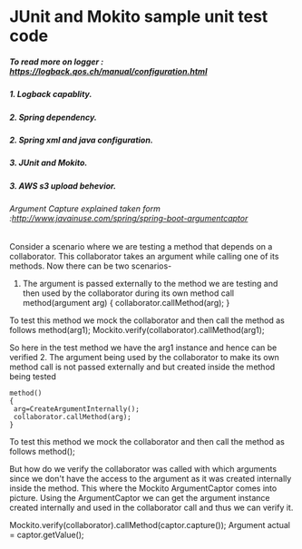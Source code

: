# JUnit and Mokito sample unit test code

##### To read more on logger : https://logback.qos.ch/manual/configuration.html
##### 1. Logback capablity. 
##### 2. Spring dependency.
##### 2. Spring xml and java configuration. 
##### 3. JUnit and Mokito.
##### 3. AWS s3 upload behevior.

###### Argument Capture explained taken form :http://www.javainuse.com/spring/spring-boot-argumentcaptor

Consider a scenario where we are testing a method that depends on a collaborator. This collaborator takes an argument while calling one of its methods. 
Now there can be two scenarios-
1. The argument is passed externally to the method we are testing and then used by the collaborator during its own method call
    method(argument arg)
	{
	 collaborator.callMethod(arg);
	}
	
To test this method we mock the collaborator and then call the method as follows
	method(arg1);
	Mockito.verify(collaborator).callMethod(arg1);
	
So here in the test method we have the arg1 instance and hence can be verified
2. The argument being used by the collaborator to make its own method call is not passed externally and but created inside the method being tested
   
    method()
	{
	 arg=CreateArgumentInternally();
	 collaborator.callMethod(arg);
	}
	
To test this method we mock the collaborator and then call the method as follows
    method();
	
But how do we verify the collaborator was called with which arguments since we don't have the access to the argument as it was created internally inside the method. This where the Mockito ArgumentCaptor comes into picture. Using the ArgumentCaptor we can get the argument instance created internally and used in the collaborator call and thus we can verify it.
	
   Mockito.verify(collaborator).callMethod(captor.capture());
   Argument actual = captor.getValue();  